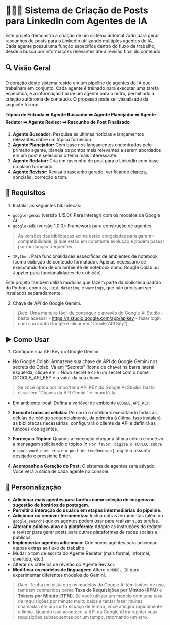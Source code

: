 # 🕵️‍♂️🤖 Sistema de Criação de Posts para LinkedIn com Agentes de IA

Este projeto demonstra a criação de um sistema automatizado para gerar rascunhos de posts para o LinkedIn utilizando múltiplos agentes de IA. Cada agente possui uma função específica dentro do fluxo de trabalho, desde a busca por informações relevantes até a revisão final do conteúdo.

## 🔍 Visão Geral

O coração deste sistema reside em um pipeline de agentes de IA que trabalham em conjunto. Cada agente é treinado para executar uma tarefa específica, e a informação flui de um agente para o outro, permitindo a criação autônoma de conteúdo. O processo pode ser visualizado da seguinte forma:

**Tópico de Entrada ➡️ Agente Buscador ➡️ Agente Planejador ➡️ Agente Redator ➡️ Agente Revisor ➡️ Rascunho de Post Finalizado**

1.  **Agente Buscador:** Pesquisa as últimas notícias e lançamentos relevantes sobre um tópico fornecido.
2.  **Agente Planejador:** Com base nos lançamentos encontrados pelo primeiro agente, planeja os pontos mais relevantes a serem abordados em um post e seleciona o tema mais interessante.
3.  **Agente Redator:** Cria um rascunho de post para o LinkedIn com base no plano fornecido.
4.  **Agente Revisor:** Revisa o rascunho gerado, verificando clareza, concisão, correção e tom.

## 📝 Requisitos

1. Instalar as seguintes bibliotecas:

*   `google-genai` (versão 1.15.0): Para interagir com os modelos da Google AI.
*   `google-adk` (versão 1.0.0): Framework para construção de agentes.
> As versões das bibliotecas acima estão congeladas para garantir compatibilidade, já que estão em constante evolução e podem passar por mudanças frequentes.
*   `IPython`: Para funcionalidades específicas de ambientes de notebook (como exibição de conteúdo formatado). Apenas necessário se executando fora de um ambiente de notebook como Google Colab ou Jupyter para funcionalidades de exibição).

Este projeto também utiliza módulos que fazem parte da biblioteca padrão do Python, como `os`, `uuid`, `datetime`, e `warnings`, que não precisam ser instalados separadamente.

2. Chave de API do Google Gemini.
>*Dica*: Uma maneira fácil de conseguir é através do Google AI Studio - basta acessar - https://aistudio.google.com/app/apikey - fazer login com sua conta Google e clicar em "Create API Key").

## ▶️ Como Usar

1.  Configure sua API Key do Google Gemini.
- No Google Colab:
Armazene sua chave de API do Google Gemini nos secrets do Colab.
Vá em “Secrets” (ícone de chave) na barra lateral esquerda, clique em + Novo secret e crie um secret com o nome GOOGLE_API_KEY e o valor da sua chave.
>Se você optou por importar a API KEY do Google AI Studio, basta clicar em “Chaves da API Gemini” e importá-la.

- Em ambiente local: Defina a variável de ambiente `GOOGLE_API_KEY`.
2.  **Execute todas as células:** Percorra o notebook executando todas as células de código sequencialmente, da primeira à última. Isso instalará as bibliotecas necessárias, configurará o cliente da API e definirá as funções dos agentes.
  
3.  **Forneça o Tópico:** Quando a execução chegar à última célula e você vir a mensagem solicitando o tópico (`❓ Por favor, digite o TÓPICO sobre o qual você quer criar o post de tendências:`), digite o assunto desejado e pressione Enter.

4.  **Acompanhe a Geração do Post:** O sistema de agentes será ativado. Você verá a saída de cada agente no console.

## 🎨 Personalização

*   **Adicionar mais agentes para tarefas como seleção de imagens ou sugestão de horários de postagem.**
*   **Permitir a interação do usuário em etapas intermediárias do pipeline.**
*   **Adicionar ou remover ferramentas:** Inclua outras ferramentas (além do `google_search`) que os agentes podem usar para realizar suas tarefas.
*   **Alterar o público-alvo e a plataforma:** Adapte as instruções do redator e revisor para gerar posts para outras plataformas de redes sociais e públicos.
*   **Implementar agentes adicionais:** Crie novos agentes para adicionar etapas extras ao fluxo de trabalho.
*   Mudar o tom de escrita do Agente Redator (mais formal, informal, divertido, etc.).
*   Alterar os critérios de revisão do Agente Revisor.
*   **Modificar os modelos de linguagem:** Altere o `MODEL_ID` para experimentar diferentes modelos do Gemini.
> *Dica*: Tenha em vista que os modelos da Google AI têm limites de uso, também conhecidos como **Taxa de Requisições por Minuto (RPM)** e **Tokens por Minuto (TPM)**. Se você utilizar um modelo com uma taxa de requisições por minuto muito baixa e tentar fazer muitas chamadas em um curto espaço de tempo, você atingirá rapidamente o limite. Quando isso acontece, a API da Google AI irá rejeitar suas requisições subsequentes por um tempo, retornando um erro.
